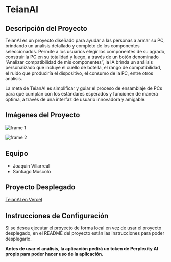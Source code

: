 # TeianAI

## Descripción del Proyecto

TeianAI es un proyecto diseñado para ayudar a las personas a armar su PC, brindando un análisis detallado y completo de los componentes seleccionados. Permite a los usuarios elegir los componentes de su agrado, construir la PC en su totalidad y luego, a través de un botón denominado “Analizar compatibilidad de mis componentes”, la IA brinda un análisis personalizado que incluye el cuello de botella, el rango de compatibilidad, el ruido que produciría el dispositivo, el consumo de la PC, entre otros análisis.

La meta de TeianAI es simplificar y guiar el proceso de ensamblaje de PCs para que cumplan con los estándares esperados y funcionen de manera óptima, a través de una interfaz de usuario innovadora y amigable.

## Imágenes del Proyecto

![frame 1](https://prod-files-secure.s3.us-west-2.amazonaws.com/57986d38-abf0-443f-ba9d-482341f760ea/cccbe57b-bf58-479f-9de0-1adebf623963/frame_1.png)

![frame 2](https://prod-files-secure.s3.us-west-2.amazonaws.com/57986d38-abf0-443f-ba9d-482341f760ea/972350eb-ad40-4781-b2c6-d770cfc00bda/frame_2.png)


## Equipo

- Joaquin Villarreal
- Santiago Muscolo

## Proyecto Desplegado

[TeianAI en Vercel](https://vercel-midu-fvxacqtzi-joaquinmv1s-projects.vercel.app/)

## Instrucciones de Configuración

Si se desea ejecutar el proyecto de forma local en vez de usar el proyecto desplegado, en el README del proyecto están las instrucciones para poder desplegarlo.

**Antes de usar el análisis, la aplicación pedirá un token de Perplexity AI propio para poder hacer uso de la aplicación.**
